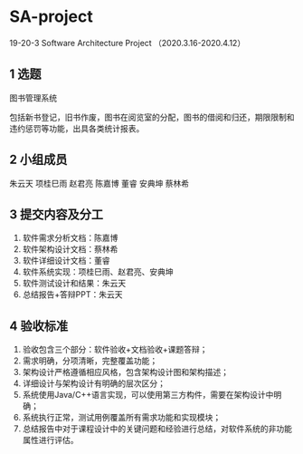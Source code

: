 # SA-project
19-20-3 Software Architecture Project （2020.3.16-2020.4.12）

## 1	选题

图书管理系统

包括新书登记，旧书作废，图书在阅览室的分配，图书的借阅和归还，期限限制和违约惩罚等功能，出具各类统计报表。

## 2	小组成员

朱云天	项桂巳雨 赵君亮 陈嘉博 董睿 安典坤 蔡林希 


## 3	提交内容及分工

1. 软件需求分析文档：陈嘉博
2. 软件架构设计文档：蔡林希
3. 软件详细设计文档：董睿
4. 软件系统实现：项桂巳雨、赵君亮、安典坤 
5. 软件测试设计和结果：朱云天
6. 总结报告+答辩PPT：朱云天

## 4	验收标准
1. 验收包含三个部分：软件验收+文档验收+课题答辩；
2. 需求明确，分项清晰，完整覆盖功能；
3. 架构设计严格遵循相应风格，包含架构设计图和架构描述；
4. 详细设计与架构设计有明确的层次区分；
5. 系统使用Java/C++语言实现，可以使用第三方构件，需要在架构设计中明确；
6. 系统执行正常，测试用例覆盖所有需求功能和实现模块；
7. 总结报告中对于课程设计中的关键问题和经验进行总结，对软件系统的非功能属性进行评估。

